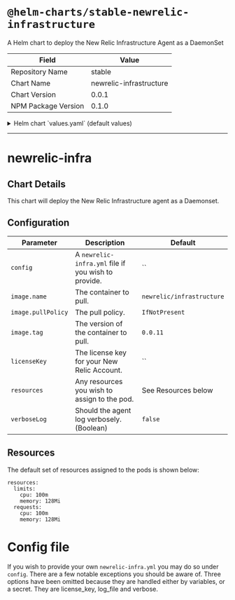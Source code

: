 # `@helm-charts/stable-newrelic-infrastructure`

A Helm chart to deploy the New Relic Infrastructure Agent as a DaemonSet

| Field               | Value                   |
| ------------------- | ----------------------- |
| Repository Name     | stable                  |
| Chart Name          | newrelic-infrastructure |
| Chart Version       | 0.0.1                   |
| NPM Package Version | 0.1.0                   |

<details>

<summary>Helm chart `values.yaml` (default values)</summary>

```yaml
# IMPORTANT: Specify your New Relic API key here.
# licenseKey:

verboseLog: false

# This can be set, the default is shown below
# logFile: /var/log/nr-infra.log

image:
  repository: newrelic/infrastructure
  tag: 0.0.12
  pullPolicy: IfNotPresent

resources:
  limits:
    cpu: 100m
    memory: 128Mi
  requests:
    cpu: 100m
    memory: 128Mi
# If you wish to provide additional labels to apply to the pod(s), specify
# them here
# podLabels:

# If you wish to provide your own newrelic.yml file include it under config:
# the sample config file is included here as an example. Three options have
# been omitted because they are handled either by variables, or a secret. They
# are license_key, log_file and verbose.
# config:
#
# New Relic Infrastructure configuration file
#
# Lines that begin with # are comment lines and are ignored by the
# Infrastructure agent. If options have command line equivalents, New Relic
# will use the command line option to override any value set in this file.
#

#
# Option : display_name
# Value  : Hostname to replace the automatically generated hostname for
#          reporting.
# Default: Automatically generated hostname
#
# display_name: new_name

#
# Option : proxy
# Value  : Useful if your firewall rules require the agent to use a
#          proxy URL (HTTP or HTTPS) to communicate with New Relic.
# Default: none
#
# proxy: https://user:password@hostname:port

#
# Option : Optional custom attributes
# Use optional key-value pairs to build filter sets, group your results,ª
# annotate your Insights data, etc.
#
# custom_attributes:
#  environment: production
#  service: login service
#  team: alpha-team
#
```

</details>

---

# newrelic-infra

## Chart Details

This chart will deploy the New Relic Infrastructure agent as a Daemonset.

## Configuration

| Parameter          | Description                                         | Default                   |
| ------------------ | --------------------------------------------------- | ------------------------- |
| `config`           | A `newrelic-infra.yml` file if you wish to provide. | ``                        |
| `image.name`       | The container to pull.                              | `newrelic/infrastructure` |
| `image.pullPolicy` | The pull policy.                                    | `IfNotPresent`            |
| `image.tag`        | The version of the container to pull.               | `0.0.11`                  |
| `licenseKey`       | The license key for your New Relic Account.         | ``                        |
| `resources`        | Any resources you wish to assign to the pod.        | See Resources below       |
| `verboseLog`       | Should the agent log verbosely. (Boolean)           | `false`                   |

## Resources

The default set of resources assigned to the pods is shown below:

    resources:
      limits:
        cpu: 100m
        memory: 128Mi
      requests:
        cpu: 100m
        memory: 128Mi

# Config file

If you wish to provide your own `newrelic-infra.yml` you may do so under `config`. There are a few notable exceptions you should be aware of. Three options have been omitted because they are handled either by variables, or a secret. They are license_key, log_file and verbose.
